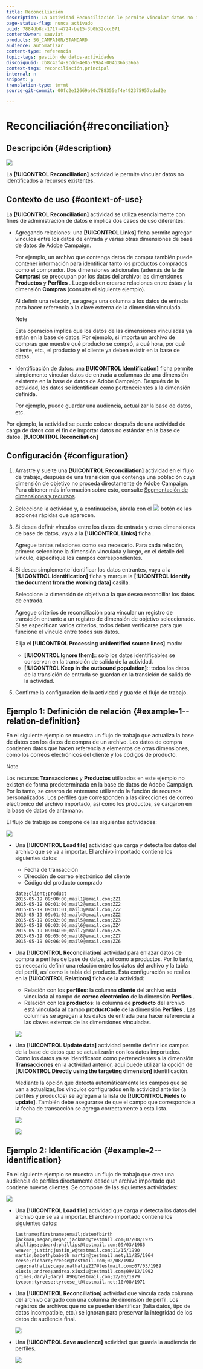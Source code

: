 ```yaml
---
title: Reconciliación
description: La actividad Reconciliación le permite vincular datos no identificados a recursos existentes.
page-status-flag: nunca activado
uuid: 7884db8c-1717-4724-be15-3b0b32ccc071
contentOwner: sauviat
products: SG_CAMPAIGN/STANDARD
audience: automatizar
content-type: referencia
topic-tags: gestión de datos-actividades
discoiquuid: cb8c43f4-9cdd-4e85-99a4-004b36b336aa
context-tags: reconciliación,principal
internal: n
snippet: y
translation-type: tm+mt
source-git-commit: 00fc2e12669a00c788355ef4e492375957cdad2e

---
```



# Reconciliación{#reconciliation}

## Descripción {#description}

![](assets/reconciliation.png)

La **[!UICONTROL Reconciliation]** actividad le permite vincular datos no identificados a recursos existentes.

## Contexto de uso {#context-of-use}

La **[!UICONTROL Reconciliation]** actividad se utiliza esencialmente con fines de administración de datos e implica dos casos de uso diferentes:

* Agregando relaciones: una **[!UICONTROL Links]** ficha permite agregar vínculos entre los datos de entrada y varias otras dimensiones de base de datos de Adobe Campaign.

   Por ejemplo, un archivo que contenga datos de compra también puede contener información para identificar tanto los productos comprados como el comprador. Dos dimensiones adicionales (además de la de **Compras**) se preocupan por los datos del archivo: las dimensiones **Productos** y **Perfiles** . Luego deben crearse relaciones entre éstas y la dimensión **Compras** (consulte el siguiente ejemplo).

   Al definir una relación, se agrega una columna a los datos de entrada para hacer referencia a la clave externa de la dimensión vinculada.

   >[!NOTE]
   >
   >Esta operación implica que los datos de las dimensiones vinculadas ya están en la base de datos. Por ejemplo, si importa un archivo de compras que muestre qué producto se compró, a qué hora, por qué cliente, etc., el producto y el cliente ya deben existir en la base de datos.

* Identificación de datos: una **[!UICONTROL Identification]** ficha permite simplemente vincular datos de entrada a columnas de una dimensión existente en la base de datos de Adobe Campaign. Después de la actividad, los datos se identifican como pertenecientes a la dimensión definida.

   Por ejemplo, puede guardar una audiencia, actualizar la base de datos, etc.

Por ejemplo, la actividad se puede colocar después de una actividad de carga de datos con el fin de importar datos no estándar en la base de datos. **[!UICONTROL Reconciliation]**

## Configuración {#configuration}

1. Arrastre y suelte una **[!UICONTROL Reconciliation]** actividad en el flujo de trabajo, después de una transición que contenga una población cuya dimensión de objetivo no proceda directamente de Adobe Campaign. Para obtener más información sobre esto, consulte [Segmentación de dimensiones y recursos](../../automating/using/query.md#targeting-dimensions-and-resources).
1. Seleccione la actividad y, a continuación, ábrala con el ![](assets/edit_darkgrey-24px.png) botón de las acciones rápidas que aparecen.
1. Si desea definir vínculos entre los datos de entrada y otras dimensiones de base de datos, vaya a la **[!UICONTROL Links]** ficha .

   Agregue tantas relaciones como sea necesario. Para cada relación, primero seleccione la dimensión vinculada y luego, en el detalle del vínculo, especifique los campos correspondientes.

1. Si desea simplemente identificar los datos entrantes, vaya a la **[!UICONTROL Identification]** ficha y marque la **[!UICONTROL Identify the document from the working data]** casilla.

   Seleccione la dimensión de objetivo a la que desea reconciliar los datos de entrada.

   Agregue criterios de reconciliación para vincular un registro de transición entrante a un registro de dimensión de objetivo seleccionado. Si se especifican varios criterios, todos deben verificarse para que funcione el vínculo entre todos sus datos.

   Elija el **[!UICONTROL Processing unidentified source lines]** modo:

   * **[!UICONTROL Ignore them]**:: solo los datos identificables se conservan en la transición de salida de la actividad.
   * **[!UICONTROL Keep in the outbound population]**:: todos los datos de la transición de entrada se guardan en la transición de salida de la actividad.

1. Confirme la configuración de la actividad y guarde el flujo de trabajo.

## Ejemplo 1: Definición de relación {#example-1--relation-definition}

En el siguiente ejemplo se muestra un flujo de trabajo que actualiza la base de datos con los datos de compra de un archivo. Los datos de compra contienen datos que hacen referencia a elementos de otras dimensiones, como los correos electrónicos del cliente y los códigos de producto.

>[!NOTE]
>
>Los recursos **Transacciones** y **Productos** utilizados en este ejemplo no existen de forma predeterminada en la base de datos de Adobe Campaign. Por lo tanto, se crearon de antemano utilizando la función de recursos [](../../developing/using/data-model-concepts.md) personalizados. Los perfiles que corresponden a las direcciones de correo electrónico del archivo importado, así como los productos, se cargaron en la base de datos de antemano.

El flujo de trabajo se compone de las siguientes actividades:

![](assets/reconciliation_example1.png)

* Una **[!UICONTROL Load file]** actividad que carga y detecta los datos del archivo que se va a importar. El archivo importado contiene los siguientes datos:

   * Fecha de transacción
   * Dirección de correo electrónico del cliente
   * Código del producto comprado
   ```
   date;client;product
   2015-05-19 09:00:00;mail1@email.com;ZZ1
   2015-05-19 09:01:00;mail2@email.com;ZZ2
   2015-05-19 09:01:01;mail3@email.com;ZZ2
   2015-05-19 09:01:02;mail4@email.com;ZZ2
   2015-05-19 09:02:00;mail5@email.com;ZZ3
   2015-05-19 09:03:00;mail6@email.com;ZZ4
   2015-05-19 09:04:00;mail7@email.com;ZZ5
   2015-05-19 09:05:00;mail8@email.com;ZZ7
   2015-05-19 09:06:00;mail9@email.com;ZZ6
   ```

* Una **[!UICONTROL Reconciliation]** actividad para enlazar datos de compra a perfiles de base de datos, así como a productos. Por lo tanto, es necesario definir una relación entre los datos del archivo y la tabla del perfil, así como la tabla del producto. Esta configuración se realiza en la **[!UICONTROL Relations]** ficha de la actividad:

   * Relación con los **perfiles**: la columna **cliente** del archivo está vinculada al campo de **correo electrónico** de la dimensión **Perfiles** .
   * Relación con los **productos**: la columna de **producto** del archivo está vinculada al campo **productCode** de la dimensión **Perfiles** .
   Las columnas se agregan a los datos de entrada para hacer referencia a las claves externas de las dimensiones vinculadas.

   ![](assets/reconciliation_example3.png)

* Una **[!UICONTROL Update data]** actividad permite definir los campos de la base de datos que se actualizarán con los datos importados. Como los datos ya se identificaron como pertenecientes a la dimensión **Transacciones** en la actividad anterior, aquí puede utilizar la opción de **[!UICONTROL Directly using the targeting dimension]** identificación.

   Mediante la opción que detecta automáticamente los campos que se van a actualizar, los vínculos configurados en la actividad anterior (a perfiles y productos) se agregan a la lista de **[!UICONTROL Fields to update]**. También debe asegurarse de que el campo que corresponde a la fecha de transacción se agrega correctamente a esta lista.

   ![](assets/reconciliation_example5.png)

   ![](assets/reconciliation_example4.png)

## Ejemplo 2: Identificación {#example-2--identification}

En el siguiente ejemplo se muestra un flujo de trabajo que crea una audiencia de perfiles directamente desde un archivo importado que contiene nuevos clientes. Se compone de las siguientes actividades:

![](assets/identification_example2.png)

* Una **[!UICONTROL Load file]** actividad que carga y detecta los datos del archivo que se va a importar. El archivo importado contiene los siguientes datos:

   ```
   lastname;firstname;email;dateofbirth
   jackman;megan;megan.jackman@testmail.com;07/08/1975
   phillips;edward;phillips@testmail.com;09/03/1986
   weaver;justin;justin_w@testmail.com;11/15/1990
   martin;babeth;babeth_martin@testmail.net;11/25/1964
   reese;richard;rreese@testmail.com;02/08/1987
   cage;nathalie;cage.nathalie227@testmail.com;07/03/1989
   xiuxiu;andrea;andrea.xiuxiu@testmail.com;09/12/1992
   grimes;daryl;daryl_890@testmail.com;12/06/1979
   tycoon;tyreese;tyreese_t@testmail.net;10/08/1971
   ```

* Una **[!UICONTROL Reconciliation]** actividad que vincula cada columna del archivo cargado con una columna de dimensión de perfil. Los registros de archivos que no se pueden identificar (falta datos, tipo de datos incompatible, etc.) se ignoran para preservar la integridad de los datos de audiencia final.

   ![](assets/identification_example1.png)

* Una **[!UICONTROL Save audience]** actividad que guarda la audiencia de perfiles.

   ![](assets/identification_example3.png)

